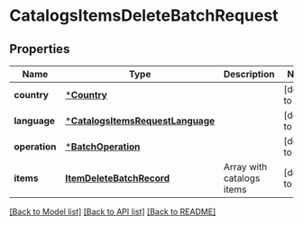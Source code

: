 # CatalogsItemsDeleteBatchRequest

## Properties
Name | Type | Description | Notes
------------ | ------------- | ------------- | -------------
**country** | [***Country**](Country.md) |  | [default to null]
**language** | [***CatalogsItemsRequestLanguage**](CatalogsItemsRequest_language.md) |  | [default to null]
**operation** | [***BatchOperation**](BatchOperation.md) |  | [default to null]
**items** | [**ItemDeleteBatchRecord**](ItemDeleteBatchRecord.md) | Array with catalogs items | [default to null]

[[Back to Model list]](../README.md#documentation-for-models) [[Back to API list]](../README.md#documentation-for-api-endpoints) [[Back to README]](../README.md)


